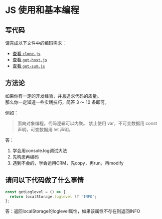 # JS 使用和基本编程

## 写代码

请完成以下文件中的编码需求：

- [查看 `clone.js`](./clone.js)
- [查看 `get-host.js`](./get-host.js)
- [查看 `get-sum.js`](./get-sum.js)

## 方法论

如果你有一定的开发经验，并且追求代码的质量。  
那么你一定知道一些实践技巧，简答 3 ～ 10 条即可。

例如：

> 面向对象编程，代码逻辑可以内聚。
> 禁止使用 var，不可变数据用 const 声明，可变数据用 let 声明。

答：
1. 学会用console.log调试大法
2. 先构思再编码
3. 遇到不会的，学会运用CRM，先copy，再run，再modify

## 请问以下代码做了什么事情

```js
const getLoglevel = () => {
  return localStorage.loglevel ?? 'INFO';
};
```

答：返回localStorage的loglevel属性，如果该属性不存在则返回INFO
